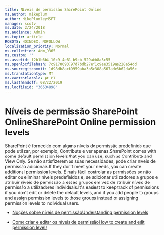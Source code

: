 ```yaml
---
title: Níveis de permissão SharePoint Online
ms.author: mikeplum
author: MikePlumleyMSFT
manager: scotv
ms.date: 2/24/2018
ms.audience: Admin
ms.topic: article
ROBOTS: NOINDEX, NOFOLLOW
localization_priority: Normal
ms.collection: Adm_O365
ms.custom: ''
ms.assetid: f2b1b6b4-10c9-4e83-b9cb-529a0b8a3c55
ms.openlocfilehash: 7c9170093797d7bdb27ef1c9ee3519ae228a54dd
ms.sourcegitcommit: 1d98db8acb9959aba3b5e308a567ade6b62da56c
ms.translationtype: MT
ms.contentlocale: pt-PT
ms.lasthandoff: 08/22/2019
ms.locfileid: "36534898"
---
```

# <a name="sharepoint-online-permission-levels"></a><span data-ttu-id="66092-102">Níveis de permissão SharePoint Online</span><span class="sxs-lookup"><span data-stu-id="66092-102">SharePoint Online permission levels</span></span>

<span data-ttu-id="66092-103">SharePoint é fornecido com alguns níveis de permissão predefinido que pode utilizar, por exemplo, Contribute e ver apenas.</span><span class="sxs-lookup"><span data-stu-id="66092-103">SharePoint comes with some default permission levels that you can use, such as Contribute and View Only.</span></span> <span data-ttu-id="66092-104">Se não satisfizerem as suas necessidades, pode criar níveis de permissão adicionais.</span><span class="sxs-lookup"><span data-stu-id="66092-104">If they don't meet your needs, you can create additional permission levels.</span></span> <span data-ttu-id="66092-105">É mais fácil controlar as permissões se não editar ou eliminar níveis predefinidos e, se adicionar utilizadores a grupos e atribuir níveis de permissão a esses grupos em vez de atribuir níveis de permissão a utilizadores individuais.</span><span class="sxs-lookup"><span data-stu-id="66092-105">It's easiest to keep track of permissions if you don't edit or delete the default levels, and if you add people to groups and assign permission levels to those groups instead of assigning permission levels to individual users.</span></span>
  
- [<span data-ttu-id="66092-106">Noções sobre níveis de permissão</span><span class="sxs-lookup"><span data-stu-id="66092-106">Understanding permission levels</span></span>](https://go.microsoft.com/fwlink/?linkid=867071)
    
- [<span data-ttu-id="66092-107">Como criar e editar os níveis de permissão</span><span class="sxs-lookup"><span data-stu-id="66092-107">How to create and edit permission levels</span></span>](https://go.microsoft.com/fwlink/?linkid=867072)
    


